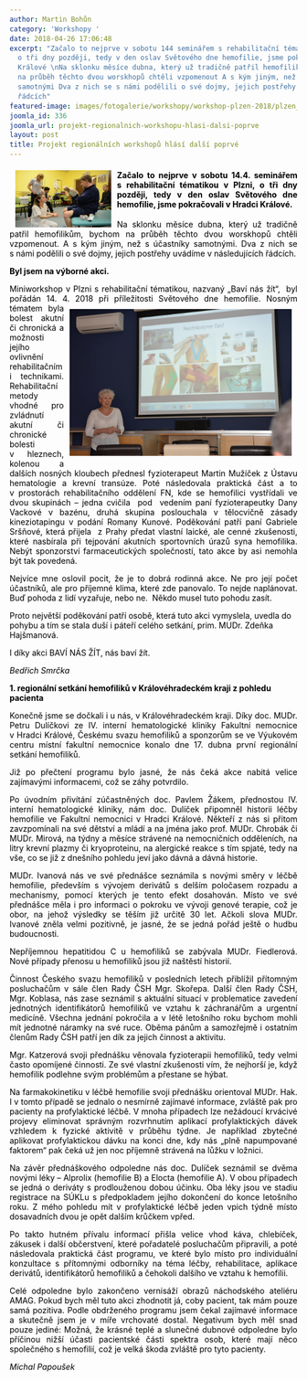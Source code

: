 ```yaml
---
author: Martin Bohůn
category: 'Workshopy '
date: 2018-04-26 17:06:48
excerpt: "Začalo to nejprve v sobotu 144 seminářem s rehabilitační tématikou v Plzni,
  o tři dny později, tedy v den oslav Světového dne hemofilie, jsme pokračovali v Hradci
  Králové \nNa sklonku měsíce dubna, který už tradičně patřil hemofilikům, bychom
  na průběh těchto dvou worskhopů chtěli vzpomenout A s kým jiným, než s účastníky
  samotnými Dva z nich se s námi podělili o své dojmy, jejich postřehy uvádíme v následujících
  řádcích"
featured-image: images/fotogalerie/workshopy/workshop-plzen-2018/plzen_2.jpg
joomla_id: 336
joomla_url: projekt-regionalnich-workshopu-hlasi-dalsi-poprve
layout: post
title: Projekt regionálních workshopů hlásí další poprvé
---
```


<h4 style="text-align: justify;"><img src="images/fotogalerie/workshopy/workshop-plzen-2018/plzen_2.jpg" border="0" width="168" height="100" style="float: left; margin-left: 10px; margin-right: 10px;" /><span style="color: #000000;">Začalo to nejprve v sobotu 14.4. seminářem s rehabilitační tématikou v Plzni, o tři dny později, tedy v den oslav Světového dne hemofilie, jsme pokračovali v Hradci Králové. </span></h4>
<p style="text-align: justify;"><span style="color: #000000;">Na sklonku měsíce dubna, který už tradičně patřil hemofilikům, bychom na průběh těchto dvou worskhopů chtěli vzpomenout. A s kým jiným, než s účastníky samotnými. Dva z nich se s námi podělili o své dojmy, jejich postřehy uvádíme v následujících řádcích.<br /></span></p>

<p><strong><span style="color: #000000;">Byl jsem na výborné akci.</span></strong></p>
<p style="text-align: justify;"><span style="color: #000000;">Miniworkshop v Plzni s rehabilitační tématikou, nazvaný „Baví nás žít“,  byl pořádán 14. 4. 2018 při příležitosti Světo</span><span style="color: #000000;"><img src="images/fotogalerie/workshopy/workshop-plzen-2018/plzen_1.jpg" border="0" width="389" height="257" style="float: right; margin: 10px;" /></span><span style="color: #000000;">vého dne hemofilie. Nosným tématem byla bolest akutní či chronická a možnosti jejího ovlivnění rehabilitačními technikami. Rehabilitační metody vhodné pro zvládnutí akutní či chronické bolesti v hleznech, kolenou a dalších nosných kloubech přednesl fyzioterapeut Martin Mužíček z Ústavu hematologie a krevní transúze. Poté následovala praktická část a to v prostorách rehabilitačního oddělení FN, kde se hemofilici vystřídali ve dvou skupinách – jedna cvič</span><span style="color: #000000;">ila  pod  vedením paní fyzioterapeutky Dany Vackové v bazénu, druhá skupina poslouchala v tělocvičně zásady kineziotapingu v podání Romany Kunové. Poděkování patří paní Gabriele Sršňové, která přijela  z Prahy předat vlastní laické, ale cenné zkušenosti, které nasbírala při tejpování akutních sportovních úrazů syna hemofilika. Nebýt sponzorství farmaceutických společností, tato akce by asi nemohla být tak povedená.</span></p>
<p style="text-align: justify;"><span style="color: #000000;">Nejvíce mne oslovil pocit, že je to dobrá rodinná akce. Ne pro její počet účastníků, ale pro příjemné klima, které zde panovalo. To nejde naplánovat. Buď pohoda z lidí vyzařuje, nebo ne.  Někdo musel tuto pohodu zasít.</span></p>
<p><span style="color: #000000;">Proto největší poděkování patří osobě, která tuto akci vymyslela, uvedla do pohybu a tím se stala duší i páteří celého setkání, prim. MUDr. Zdeňka Hajšmanová. <br /></span></p>
<p style="text-align: justify;"><span style="color: #000000;">I díky akci BAVÍ NÁS ŽÍT, nás baví žít.</span></p>
<p><em><span style="color: #000000;">Bedřich Smrčka</span></em></p>
<p><strong><span style="color: #000000;">1. regionální setkání hemofiliků v Královéhradeckém kraji z pohledu pacienta</span></strong></p>
<p style="text-align: justify;"><span style="color: #000000;">Konečně jsme se dočkali i u nás, v Královéhradeckém kraji. Díky doc. MUDr. Petru Dulíčkovi ze </span><span style="color: #000000;">IV. interní hematologické kliniky Fakultní nemocnice v Hradci Králové, Českému svazu hemofiliků a sponzorům se ve Výukovém centru místní fakultní nemocnice konalo dne 17. dubna první regionální setkání hemofiliků.</span></p>
<p style="text-align: justify;"><span style="color: #000000;">Již po přečtení programu bylo jasné, že nás čeká akce nabitá velice zajímavými informacemi, což se záhy potvrdilo.</span></p>
<p style="text-align: justify;"><span style="color: #000000;">Po úvodním přivítání zúčastněných doc. Pavlem Žákem, přednostou IV. interní hematologické kliniky, nám doc. Dulíček připomněl historii léčby hemofilie ve Fakultní nemocnici v Hradci Králové. Někteří z nás si přitom zavzpomínali na své dětství a mládí a na jména jako prof. MUDr. Chrobák či MUDr. Mirová, na týdny a měsíce strávené na nemocničních odděleních, na litry krevní plazmy či kryoproteinu, na alergické reakce s tím spjaté, tedy na vše, co se již z dnešního pohledu jeví jako dávná a dávná historie.</span></p>
<p style="text-align: justify;"><span style="color: #000000;">MUDr. Ivanová nás ve své přednášce seznámila s novými směry v léčbě hemofilie, především s vývojem derivátů s delším poločasem rozpadu a mechanismy, pomocí kterých je tento efekt dosahován. Místo ve své přednášce měla i pro informaci o pokroku ve vývoji genové terapie, což je obor, na jehož výsledky se těším již určitě 30 let. Ačkoli slova MUDr. Ivanové zněla velmi pozitivně, je jasné, že se jedná pořád ještě o hudbu budoucnosti.</span></p>
<p style="text-align: justify;"><span style="color: #000000;">Nepříjemnou hepatitidou C u hemofiliků se zabývala MUDr. Fiedlerová. Nové případy přenosu u hemofiliků jsou již naštěstí historií.</span></p>
<p style="text-align: justify;"><span style="color: #000000;">Činnost Českého svazu hemofiliků v posledních letech přiblížil přítomným posluchačům v sále člen Rady ČSH Mgr. Skořepa. Další člen Rady ČSH, Mgr. Koblasa, nás zase seznámil s aktuální situací v problematice zavedení jednotných identifikátorů hemofiliků ve vztahu k záchranářům a urgentní medicíně. Všechna jednání pokročila a v létě letošního roku bychom mohli mít jednotné náramky na své ruce. Oběma pánům a samozřejmě i ostatním členům Rady ČSH patří jen dík za jejich činnost a aktivitu.</span></p>
<p style="text-align: justify;"><span style="color: #000000;">Mgr. Katzerová svoji přednášku věnovala fyzioterapii hemofiliků, tedy velmi často opomíjené činnosti. Ze své vlastní zkušenosti vím, že nejhorší je, když hemofilik podlehne svým problémům a přestane se hýbat.</span></p>
<p style="text-align: justify;"><span style="color: #000000;">Na farmakokinetiku v léčbě hemofilie svoji přednášku orientoval MUDr. Hak. I v tomto případě se jednalo o nesmírně zajímavé informace, zvláště pak pro pacienty na profylaktické léčbě. V mnoha případech lze nežádoucí krvácivé projevy eliminovat správným rozvrhnutím aplikací profylaktických dávek vzhledem k fyzické aktivitě v průběhu týdne. Je například zbytečné aplikovat profylaktickou dávku na konci dne, kdy nás „plně napumpované faktorem“ pak čeká už jen noc příjemně strávená na lůžku v ložnici.</span></p>
<p style="text-align: justify;"><span style="color: #000000;">Na závěr přednáškového odpoledne nás doc. Dulíček seznámil se dvěma novými léky – Alprolix (hemofilie B) a Elocta (hemofilie A). V obou případech se jedná o deriváty s prodlouženou dobou účinku. Oba léky jsou ve stadiu registrace na SÚKLu s předpokladem jejího dokončení do konce letošního roku. Z mého pohledu mít v profylaktické léčbě jeden vpich týdně místo dosavadních dvou je opět dalším krůčkem vpřed.</span></p>
<p style="text-align: justify;"><span style="color: #000000;">Po takto hutném přívalu informací přišla velice vhod káva, chlebíček, zákusek i další občerstvení, které pořadatelé posluchačům připravili, a poté následovala praktická část programu, ve které bylo místo pro individuální konzultace s přítomnými odborníky na téma léčby, rehabilitace, aplikace derivátů, identifikátorů hemofiliků a čehokoli dalšího ve vztahu k hemofilii.</span></p>
<p style="text-align: justify;"><span style="color: #000000;">Celé odpoledne bylo zakončeno vernisáží obrazů náchodského ateliéru AMAG. Pokud bych měl tuto akci zhodnotit já, coby pacient, tak mám pouze samá pozitiva. Podle obdrženého programu jsem čekal zajímavé informace a skutečně jsem je v míře vrchovaté dostal. Negativum bych měl snad pouze jediné: Možná, že krásné teplé a slunečné dubnové odpoledne bylo příčinou nižší účasti pacientské části spektra osob, které mají něco společného s hemofilií, což je velká škoda zvláště pro tyto pacienty.</span></p>
<p style="text-align: justify;"><em><span style="color: #000000;">Michal Papoušek</span></em></p>